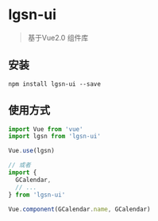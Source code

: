 # lgsn-ui 

> 基于Vue2.0 组件库

## 安装
```shell
npm install lgsn-ui --save
```

## 使用方式
``` javascript
import Vue from 'vue'
import lgsn from 'lgsn-ui'

Vue.use(lgsn)

// 或者
import {
  GCalendar,
  // ...
} from 'lgsn-ui'

Vue.component(GCalendar.name, GCalendar)
```